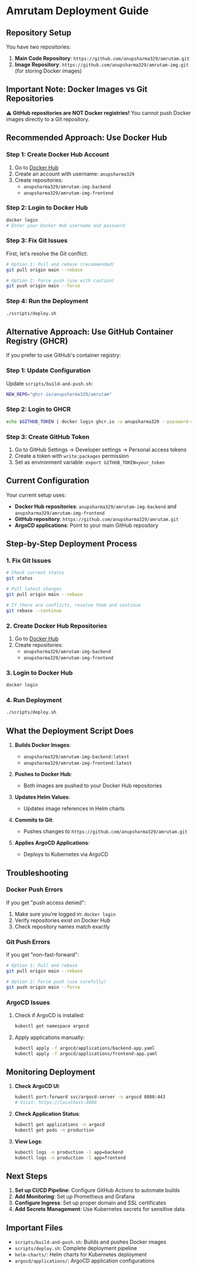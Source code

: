 # Amrutam Deployment Guide

## Repository Setup

You have two repositories:
1. **Main Code Repository**: `https://github.com/anupsharma329/amrutam.git`
2. **Image Repository**: `https://github.com/anupsharma329/amrutam-img.git` (for storing Docker images)

## Important Note: Docker Images vs Git Repositories

⚠️ **GitHub repositories are NOT Docker registries!** You cannot push Docker images directly to a Git repository.

## Recommended Approach: Use Docker Hub

### Step 1: Create Docker Hub Account
1. Go to [Docker Hub](https://hub.docker.com)
2. Create an account with username: `anupsharma329`
3. Create repositories:
   - `anupsharma329/amrutam-img-backend`
   - `anupsharma329/amrutam-img-frontend`

### Step 2: Login to Docker Hub
```bash
docker login
# Enter your Docker Hub username and password
```

### Step 3: Fix Git Issues
First, let's resolve the Git conflict:

```bash
# Option 1: Pull and rebase (recommended)
git pull origin main --rebase

# Option 2: Force push (use with caution)
git push origin main --force
```

### Step 4: Run the Deployment
```bash
./scripts/deploy.sh
```

## Alternative Approach: Use GitHub Container Registry (GHCR)

If you prefer to use GitHub's container registry:

### Step 1: Update Configuration
Update `scripts/build-and-push.sh`:
```bash
NEW_REPO="ghcr.io/anupsharma329/amrutam"
```

### Step 2: Login to GHCR
```bash
echo $GITHUB_TOKEN | docker login ghcr.io -u anupsharma329 --password-stdin
```

### Step 3: Create GitHub Token
1. Go to GitHub Settings → Developer settings → Personal access tokens
2. Create a token with `write:packages` permission
3. Set as environment variable: `export GITHUB_TOKEN=your_token`

## Current Configuration

Your current setup uses:
- **Docker Hub repositories**: `anupsharma329/amrutam-img-backend` and `anupsharma329/amrutam-img-frontend`
- **GitHub repository**: `https://github.com/anupsharma329/amrutam.git`
- **ArgoCD applications**: Point to your main GitHub repository

## Step-by-Step Deployment Process

### 1. Fix Git Issues
```bash
# Check current status
git status

# Pull latest changes
git pull origin main --rebase

# If there are conflicts, resolve them and continue
git rebase --continue
```

### 2. Create Docker Hub Repositories
1. Go to [Docker Hub](https://hub.docker.com)
2. Create repositories:
   - `anupsharma329/amrutam-img-backend`
   - `anupsharma329/amrutam-img-frontend`

### 3. Login to Docker Hub
```bash
docker login
```

### 4. Run Deployment
```bash
./scripts/deploy.sh
```

## What the Deployment Script Does

1. **Builds Docker Images**:
   - `anupsharma329/amrutam-img-backend:latest`
   - `anupsharma329/amrutam-img-frontend:latest`

2. **Pushes to Docker Hub**:
   - Both images are pushed to your Docker Hub repositories

3. **Updates Helm Values**:
   - Updates image references in Helm charts

4. **Commits to Git**:
   - Pushes changes to `https://github.com/anupsharma329/amrutam.git`

5. **Applies ArgoCD Applications**:
   - Deploys to Kubernetes via ArgoCD

## Troubleshooting

### Docker Push Errors
If you get "push access denied":
1. Make sure you're logged in: `docker login`
2. Verify repositories exist on Docker Hub
3. Check repository names match exactly

### Git Push Errors
If you get "non-fast-forward":
```bash
# Option 1: Pull and rebase
git pull origin main --rebase

# Option 2: Force push (use carefully)
git push origin main --force
```

### ArgoCD Issues
1. Check if ArgoCD is installed:
   ```bash
   kubectl get namespace argocd
   ```

2. Apply applications manually:
   ```bash
   kubectl apply -f argocd/applications/backend-app.yaml
   kubectl apply -f argocd/applications/frontend-app.yaml
   ```

## Monitoring Deployment

1. **Check ArgoCD UI**:
   ```bash
   kubectl port-forward svc/argocd-server -n argocd 8080:443
   # Visit: https://localhost:8080
   ```

2. **Check Application Status**:
   ```bash
   kubectl get applications -n argocd
   kubectl get pods -n production
   ```

3. **View Logs**:
   ```bash
   kubectl logs -n production -l app=backend
   kubectl logs -n production -l app=frontend
   ```

## Next Steps

1. **Set up CI/CD Pipeline**: Configure GitHub Actions to automate builds
2. **Add Monitoring**: Set up Prometheus and Grafana
3. **Configure Ingress**: Set up proper domain and SSL certificates
4. **Add Secrets Management**: Use Kubernetes secrets for sensitive data

## Important Files

- `scripts/build-and-push.sh`: Builds and pushes Docker images
- `scripts/deploy.sh`: Complete deployment pipeline
- `helm-charts/`: Helm charts for Kubernetes deployment
- `argocd/applications/`: ArgoCD application configurations 